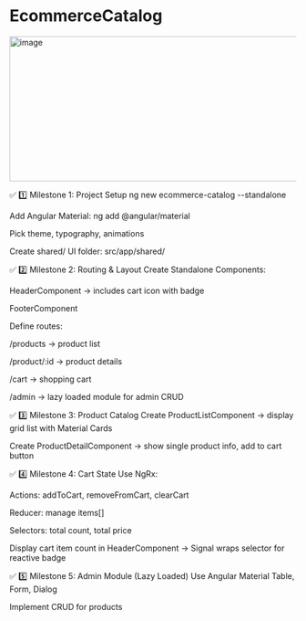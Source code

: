 # EcommerceCatalog

<img width="563" height="254" alt="image" src="https://github.com/user-attachments/assets/3d6e3943-3bc0-4118-a1e0-39f7c6860747" />

✅ 1️⃣ Milestone 1: Project Setup
ng new ecommerce-catalog --standalone

Add Angular Material: ng add @angular/material

Pick theme, typography, animations

Create shared/ UI folder: src/app/shared/

✅ 2️⃣ Milestone 2: Routing & Layout
Create Standalone Components:

HeaderComponent → includes cart icon with badge

FooterComponent

Define routes:

/products → product list

/product/:id → product details

/cart → shopping cart

/admin → lazy loaded module for admin CRUD

✅ 3️⃣ Milestone 3: Product Catalog
Create ProductListComponent → display grid list with Material Cards

Create ProductDetailComponent → show single product info, add to cart button

✅ 4️⃣ Milestone 4: Cart State
Use NgRx:

Actions: addToCart, removeFromCart, clearCart

Reducer: manage items[]

Selectors: total count, total price

Display cart item count in HeaderComponent → Signal wraps selector for reactive badge

✅ 5️⃣ Milestone 5: Admin Module (Lazy Loaded)
Use Angular Material Table, Form, Dialog

Implement CRUD for products